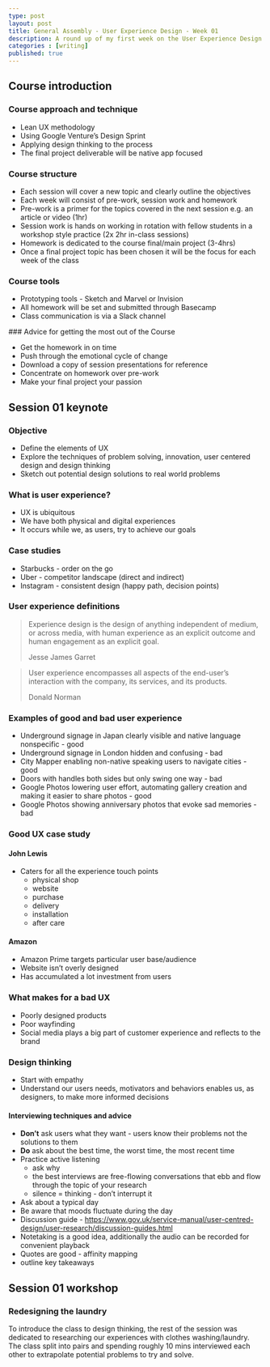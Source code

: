 ```yaml
---
type: post
layout: post
title: General Assembly - User Experience Design - Week 01
description: A round up of my first week on the User Experience Design course at General Assembly, London.
categories : [writing]
published: true
---
```


## Course introduction

### Course approach and technique

* Lean UX methodology
* Using Google Venture’s Design Sprint
* Applying design thinking to the process
* The final project deliverable will be native app focused

### Course structure

* Each session will cover a new topic and clearly outline the objectives
* Each week will consist of pre-work, session work and homework
* Pre-work is a primer for the topics covered in the next session e.g. an article or video (1hr)
* Session work is hands on working in rotation with fellow students in a workshop style practice (2x 2hr in-class sessions)
* Homework is dedicated to the course final/main project (3-4hrs)
* Once a final project topic has been chosen it will be the focus for each week of the class

### Course tools

* Prototyping tools - Sketch and Marvel or Invision
* All homework will be set and submitted through Basecamp
* Class communication is via a Slack channel 

### Advice for getting the most out of the Course

* Get the homework in on time
* Push through the emotional cycle of change
* Download a copy of session presentations for reference
* Concentrate on homework over pre-work
* Make your final project your passion

## Session 01 keynote

### Objective

* Define the elements of UX
* Explore the techniques of problem solving, innovation, user centered design and design thinking
* Sketch out potential design solutions to real world problems

### What is user experience?

* UX is ubiquitous
* We have both physical and digital experiences
* It occurs while we, as users, try to achieve our goals

### Case studies

* Starbucks - order on the go
* Uber - competitor landscape (direct and indirect)
* Instagram - consistent design (happy path, decision points)

### User experience definitions

> Experience design is the design of anything independent of medium, or across media, with human experience as an explicit outcome and human engagement as an explicit goal.
>
> Jesse James Garret

> User experience encompasses all aspects of the end-user’s interaction with the company, its services, and its products.
>
> Donald Norman

### Examples of good and bad user experience

* Underground signage in Japan clearly visible and native language nonspecific - good
* Underground signage in London hidden and confusing - bad
* City Mapper enabling non-native speaking users to navigate cities - good
* Doors with handles both sides but only swing one way - bad
* Google Photos lowering user effort, automating gallery creation and making it easier to share photos - good
* Google Photos showing anniversary photos that evoke sad memories - bad

### Good UX case study

#### John Lewis

* Caters for all the experience touch points 
  * physical shop
  * website
  * purchase
  * delivery
  * installation
  * after care
  
#### Amazon

* Amazon Prime targets particular user base/audience
* Website isn’t overly designed
* Has accumulated a lot investment from users

### What makes for a bad UX

* Poorly designed products
* Poor wayfinding
* Social media plays a big part of customer experience and reflects to the brand

### Design thinking

* Start with empathy
* Understand our users needs, motivators and behaviors enables us, as designers, to make more informed decisions

#### Interviewing techniques and advice

* **Don’t** ask users what they want - users know their problems not the solutions to them
* **Do** ask about the best time, the worst time, the most recent time
* Practice active listening
  * ask why
  * the best interviews are free-flowing conversations that ebb and flow through the topic of your research
  * silence = thinking - don’t interrupt it
* Ask about a typical day
* Be aware that moods fluctuate during the day
* Discussion guide - https://www.gov.uk/service-manual/user-centred-design/user-research/discussion-guides.html
* Notetaking is a good idea, additionally the audio can be recorded for convenient playback
* Quotes are good - affinity mapping
* outline key takeaways
  
## Session 01 workshop

### Redesigning the laundry

To introduce the class to design thinking, the rest of the session was dedicated to researching our experiences with clothes washing/laundry. The class split into pairs and spending roughly 10 mins interviewed each other to extrapolate potential problems to try and solve.
